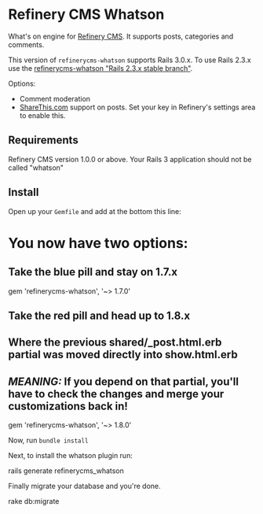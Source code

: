 # Refinery CMS Whatson

What's on engine for [Refinery CMS](http://refinerycms.com). It supports posts, categories and comments.

This version of `refinerycms-whatson` supports Rails 3.0.x. To use Rails 2.3.x use the [refinerycms-whatson "Rails 2.3.x stable branch"](http://github.com/resolve/refinerycms-whatson/tree/rails2-stable).

Options:

* Comment moderation
* [ShareThis.com](http://sharethis.com) support on posts. Set your key in Refinery's settings area to enable this.

## Requirements

Refinery CMS version 1.0.0 or above.
Your Rails 3 application should not be called "whatson"

## Install

Open up your ``Gemfile`` and add at the bottom this line:

# You now have two options:

## Take the blue pill and stay on 1.7.x

gem 'refinerycms-whatson', '~> 1.7.0'

## Take the red pill and head up to 1.8.x
## Where the previous shared/_post.html.erb partial was moved directly into show.html.erb
## *MEANING:* If you depend on that partial, you'll have to check the changes and merge your customizations back in!

gem 'refinerycms-whatson', '~> 1.8.0'

Now, run ``bundle install``

Next, to install the whatson plugin run:

rails generate refinerycms_whatson

Finally migrate your database and you're done.

rake db:migrate
